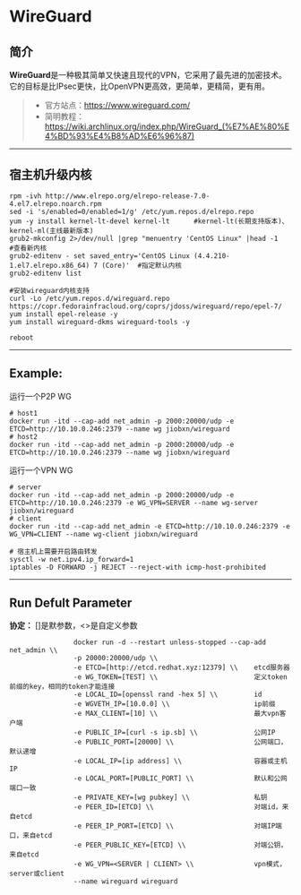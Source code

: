 WireGuard
===
## 简介
**WireGuard**是一种极其简单又快速且现代的VPN，它采用了最先进的加密技术。 它的目标是比IPsec更快，比OpenVPN更高效，更简单，更精简，更有用。
> * 官方站点：https://www.wireguard.com/
> * 简明教程：https://wiki.archlinux.org/index.php/WireGuard_(%E7%AE%80%E4%BD%93%E4%B8%AD%E6%96%87)

****

## 宿主机升级内核

    rpm -ivh http://www.elrepo.org/elrepo-release-7.0-4.el7.elrepo.noarch.rpm
    sed -i 's/enabled=0/enabled=1/g' /etc/yum.repos.d/elrepo.repo
    yum -y install kernel-lt-devel kernel-lt      #kernel-lt(长期支持版本)、kernel-ml(主线最新版本)
    grub2-mkconfig 2>/dev/null |grep "menuentry 'CentOS Linux" |head -1    #查看新内核
    grub2-editenv - set saved_entry='CentOS Linux (4.4.210-1.el7.elrepo.x86_64) 7 (Core)'  #指定默认内核
    grub2-editenv list
    
    #安装wireguard内核支持
    curl -Lo /etc/yum.repos.d/wireguard.repo https://copr.fedorainfracloud.org/coprs/jdoss/wireguard/repo/epel-7/
    yum install epel-release -y
    yum install wireguard-dkms wireguard-tools -y
    
    reboot

****

## Example:

运行一个P2P WG

    # host1
    docker run -itd --cap-add net_admin -p 2000:20000/udp -e ETCD=http://10.10.0.246:2379 --name wg jiobxn/wireguard
    # host2
    docker run -itd --cap-add net_admin -p 2000:20000/udp -e ETCD=http://10.10.0.246:2379 --name wg jiobxn/wireguard

运行一个VPN WG

    # server
    docker run -itd --cap-add net_admin -p 2000:20000/udp -e ETCD=http://10.10.0.246:2379 -e WG_VPN=SERVER --name wg-server jiobxn/wireguard
    # client
    docker run -itd --cap-add net_admin -e ETCD=http://10.10.0.246:2379 -e WG_VPN=CLIENT --name wg-client jiobxn/wireguard

    # 宿主机上需要开启路由转发
    sysctl -w net.ipv4.ip_forward=1
    iptables -D FORWARD -j REJECT --reject-with icmp-host-prohibited

****

## Run Defult Parameter
**协定：** []是默参数，<>是自定义参数

					docker run -d --restart unless-stopped --cap-add net_admin \\
					-p 20000:20000/udp \\
					-e ETCD=[http://etcd.redhat.xyz:12379] \\    etcd服务器
					-e WG_TOKEN=[TEST] \\                        定义token前缀的key，相同的token才能连接
					-e LOCAL_ID=[openssl rand -hex 5] \\         id
					-e WGVETH_IP=[10.0.0] \\                     ip前缀
					-e MAX_CLIENT=[10] \\                        最大vpn客户端
					-e PUBLIC_IP=[curl -s ip.sb] \\              公网IP
					-e PUBLIC_PORT=[20000] \\                    公网端口，默认递增
					-e LOCAL_IP=[ip address] \\                  容器或主机IP
					-e LOCAL_PORT=[PUBLIC_PORT] \\               默认和公网端口一致
					-e PRIVATE_KEY=[wg pubkey] \\                私钥
					-e PEER_ID=[ETCD] \\                         对端id，来自etcd
					-e PEER_IP_PORT=[ETCD] \\                    对端IP端口，来自etcd
					-e PEER_PUBLIC_KEY=[ETCD] \\                 对端公钥，来自etcd
					-e WG_VPN=<SERVER | CLIENT> \\               vpn模式，server或client
					--name wireguard wireguard
